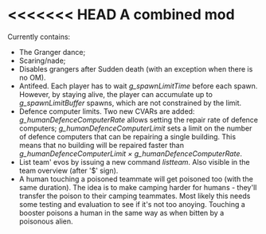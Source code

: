 <<<<<<< HEAD
A combined mod
==============

Currently contains:
 - The Granger dance;
 - Scaring/nade;
 - Disables grangers after Sudden death (with an exception when there is no OM).
 - Antifeed. Each player has to wait *g_spawnLimitTime* before each spawn. However, by staying alive, the player can accumulate up to *g_spawnLimitBuffer* spawns, which are not constrained by the limit.
 - Defence computer limits. Two new CVARs are added: *g_humanDefenceComputerRate* allows setting the repair rate of defence computers; *g_humanDefenceComputerLimit* sets a limit on the number of defence computers that can be repairing a single building. This means that no building will be repaired faster than *g_humanDefenceComputerLimit × g_humanDefenceComputerRate*.
 - List team' evos by issuing a new command *listteam*. Also visible in the team overview (after '$' sign).
 - A human touching a poisoned teammate will get poisoned too (with the same duration). The idea is to make camping harder for humans - they'll transfer the poison to their camping teammates. Most likely this needs some testing and evaluation to see if it's not too anoying. Touching a booster poisons a human in the same way as when bitten by a poisonous alien.
